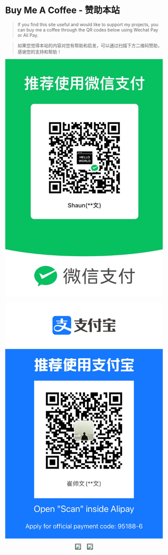 # Buy Me A Coffee - 赞助本站
> If you find this site useful and would like to support my projects, you can buy me a coffee through the QR codes below using Wechat Pay or Ali Pay.

> 如果您觉得本站的内容对您有帮助和启发，可以通过扫描下方二维码赞助，感谢您的支持和帮助！

![Wechat Pay](wechat_pay.jpg)

![Ali Pay](ali_pay.jpg)

<div style="display: flex; justify-content: center;">
  <div style="margin-right: 10px;">
    <img src="http:/8.214.19.225/CSW/Personal_File/QRCode/wechat_pay.jpg" style="border: 1px solid black; width: auto; max-height: 300px;">
  </div>
  <div style="margin-left: 10px;">
    <img src="http:/8.214.19.225/CSW/Personal_File/QRCode/ali_pay.jpg" style="border: 1px solid black; width: auto; max-height: 300px;">
  </div>
</div>